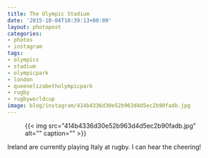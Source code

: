 ```yaml
---
title: The Olympic Stadium
date: '2015-10-04T10:39:13+00:00'
layout: photopost
categories:
- photos
- instagram
tags:
- olympics
- stadium
- olympicpark
- london
- queenelizabetholympicpark
- rugby
- rugbyworldcup
image: blog/instagram/414b4336d30e52b963d4d5ec2b90fadb.jpg
---
```


<figure class="photo photo--square">
  {{< img src="414b4336d30e52b963d4d5ec2b90fadb.jpg" alt="" caption="" >}}

</figure>

Ireland are currently playing Italy at rugby. I can hear the cheering!

